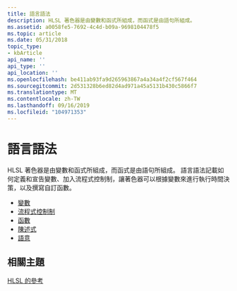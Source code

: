 ```yaml
---
title: 語言語法
description: HLSL 著色器是由變數和函式所組成，而函式是由語句所組成。
ms.assetid: a0058fe5-7692-4c4d-b09a-9698104478f5
ms.topic: article
ms.date: 05/31/2018
topic_type:
- kbArticle
api_name: ''
api_type: ''
api_location: ''
ms.openlocfilehash: be411ab93fa9d265963867a4a34a4f2cf567f464
ms.sourcegitcommit: 2d531328b6ed82d4ad971a45a5131b430c5866f7
ms.translationtype: MT
ms.contentlocale: zh-TW
ms.lasthandoff: 09/16/2019
ms.locfileid: "104971353"
---
```

# <a name="language-syntax"></a>語言語法

HLSL 著色器是由變數和函式所組成，而函式是由語句所組成。 語言語法記載如何定義和宣告變數、加入流程式控制制，讓著色器可以根據變數來進行執行時間決策，以及撰寫自訂函數。

-   [變數](dx-graphics-hlsl-variables.md)
-   [流程式控制制](dx-graphics-hlsl-flow-control.md)
-   [函數](dx-graphics-hlsl-functions.md)
-   [陳述式](dx-graphics-hlsl-statements.md)
-   [語意](dx-graphics-hlsl-semantics.md)

## <a name="related-topics"></a>相關主題

<dl> <dt>

[HLSL 的參考](dx-graphics-hlsl-reference.md)
</dt> </dl>

 

 




